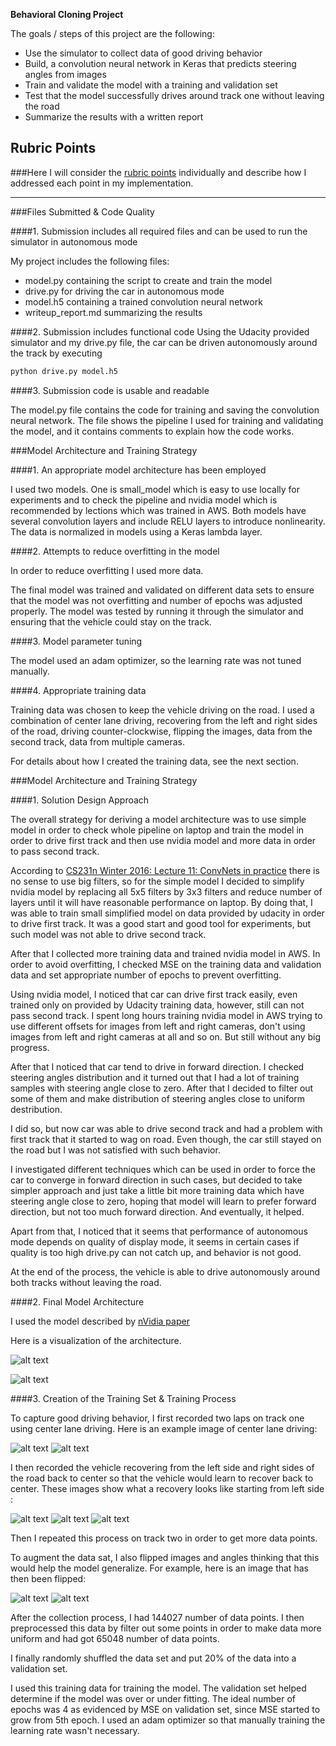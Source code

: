 **Behavioral Cloning Project**

The goals / steps of this project are the following:
* Use the simulator to collect data of good driving behavior
* Build, a convolution neural network in Keras that predicts steering angles from images
* Train and validate the model with a training and validation set
* Test that the model successfully drives around track one without leaving the road
* Summarize the results with a written report


[//]: # (Image References)

[image1]: ./examples/model.png "Model Architecture"
[image2]: ./examples/nvidia_cnn.png "Model Visualization"
[image3]: ./examples/recovery_1.jpg "Recovery Image"
[image4]: ./examples/recovery_2.jpg "Recovery Image"
[image5]: ./examples/recovery_3.jpg "Recovery Image"
[image6]: ./examples/center.jpg "Normal Image"
[image7]: ./examples/center_flipped.jpg "Flipped Image"
[image8]: ./examples/center_1.jpg "Normal Image"

## Rubric Points
###Here I will consider the [rubric points](https://review.udacity.com/#!/rubrics/432/view) individually and describe how I addressed each point in my implementation.  

---
###Files Submitted & Code Quality

####1. Submission includes all required files and can be used to run the simulator in autonomous mode

My project includes the following files:
* model.py containing the script to create and train the model
* drive.py for driving the car in autonomous mode
* model.h5 containing a trained convolution neural network 
* writeup_report.md summarizing the results

####2. Submission includes functional code
Using the Udacity provided simulator and my drive.py file, the car can be driven autonomously around the track by executing 
```sh
python drive.py model.h5
```

####3. Submission code is usable and readable

The model.py file contains the code for training and saving the convolution neural network. The file shows the pipeline I used for training and validating the model, and it contains comments to explain how the code works.

###Model Architecture and Training Strategy

####1. An appropriate model architecture has been employed

I used two models. One is small_model which is easy to use locally for experiments and to check the pipeline and nvidia model which is recommended by lections which was trained in AWS. Both models have several convolution layers and include RELU layers to introduce nonlinearity.
The data is normalized in models using a Keras lambda layer.

####2. Attempts to reduce overfitting in the model

In order to reduce overfitting I used more data.

The final model was trained and validated on different data sets to ensure that the model was not overfitting and number of epochs was adjusted properly. The model was tested by running it through the simulator and ensuring that the vehicle could stay on the track.

####3. Model parameter tuning

The model used an adam optimizer, so the learning rate was not tuned manually.

####4. Appropriate training data

Training data was chosen to keep the vehicle driving on the road. I used a combination of center lane driving, recovering from the left and right sides of the road, driving counter-clockwise, flipping the images, data from the second track, data from multiple cameras.

For details about how I created the training data, see the next section. 

###Model Architecture and Training Strategy

####1. Solution Design Approach

The overall strategy for deriving a model architecture was to use simple model in order to check whole pipeline on laptop and train the model in order to drive first track and then use nvidia model and more data in order to pass second track. 

According to [CS231n Winter 2016: Lecture 11: ConvNets in practice](https://www.youtube.com/watch?v=pA4BsUK3oP4) there is no sense to use big filters, so for the simple model I decided to simplify nvidia model by replacing all 5x5 filters by 3x3 filters and reduce number of layers until it will have reasonable performance on laptop. By doing that, I was able to train small simplified model on data provided by udacity in order to drive first track. It was a good start and good tool for experiments, but such model was not able to drive second track.

After that I collected more training data and trained nvidia model in AWS. In order to avoid overfitting, I checked  MSE on the training data and validation data and set appropriate number of epochs to prevent overfitting.

Using nvidia model, I noticed that car can drive first track easily, even trained only on provided by Udacity training data, however, still can not pass second track. I spent long hours training nvidia model in AWS trying to use different offsets for images from left and right cameras, don't using images from left and right cameras at all and so on. But still without any big progress.

After that I noticed that car tend to drive in forward direction. I checked steering angles distribution and it turned out that I had a lot of training samples with steering angle close to zero. After that I decided to filter out some of them and make distribution of steering angles close to uniform destribution.

I did so, but now car was able to drive second track and had a problem with first track that it started to wag on road. Even though, the car still stayed on the road but I was not satisfied with such behavior.

I investigated different techniques which can be used in order to force the car to converge in forward direction in such cases, but decided to take simpler approach and just take a little bit more training data which have steering angle close to zero, hoping that model will learn to prefer forward direction, but not too much forward direction. And eventually, it helped.

Apart from that, I noticed that it seems that performance of autonomous mode depends on quality of display mode, it seems in certain cases if quality is too high drive.py can not catch up, and behavior is not good.

At the end of the process, the vehicle is able to drive autonomously around both tracks without leaving the road.

####2. Final Model Architecture

I used the model described by [nVidia paper](http://images.nvidia.com/content/tegra/automotive/images/2016/solutions/pdf/end-to-end-dl-using-px.pdf)

Here is a visualization of the architecture.

![alt text][image2]

![alt text][image1]

####3. Creation of the Training Set & Training Process

To capture good driving behavior, I first recorded two laps on track one using center lane driving. Here is an example image of center lane driving:

![alt text][image6] ![alt text][image8]

I then recorded the vehicle recovering from the left side and right sides of the road back to center so that the vehicle would learn to recover back to center.
These images show what a recovery looks like starting from left side :

![alt text][image3]
![alt text][image4]
![alt text][image5]

Then I repeated this process on track two in order to get more data points.

To augment the data sat, I also flipped images and angles thinking that this would help the model generalize. For example, here is an image that has then been flipped:

![alt text][image6]
![alt text][image7]

After the collection process, I had 144027 number of data points. I then preprocessed this data by filter out some points in order to make data more uniform and had got 65048 number of data points.

I finally randomly shuffled the data set and put 20% of the data into a validation set. 

I used this training data for training the model. The validation set helped determine if the model was over or under fitting. The ideal number of epochs was 4 as evidenced by MSE on validation set, since MSE started to grow from 5th epoch. I used an adam optimizer so that manually training the learning rate wasn't necessary.
